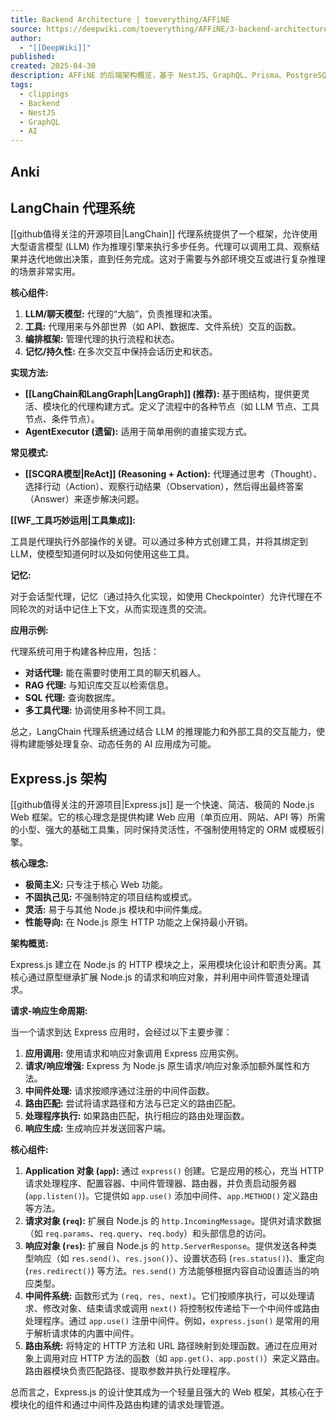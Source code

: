 ```yaml
---
title: Backend Architecture | toeverything/AFFiNE
source: https://deepwiki.com/toeverything/AFFiNE/3-backend-architecture
author:
  - "[[DeepWiki]]"
published: 
created: 2025-04-30
description: AFFiNE 的后端架构概览，基于 NestJS、GraphQL、Prisma、PostgreSQL 和 Rust 本地模块，重点介绍其 AI 系统和部署模型。
tags:
  - clippings
  - Backend
  - NestJS
  - GraphQL
  - AI
---
```

## Anki


## LangChain 代理系统

[[github值得关注的开源项目|LangChain]] 代理系统提供了一个框架，允许使用大型语言模型 (LLM) 作为推理引擎来执行多步任务。代理可以调用工具、观察结果并迭代地做出决策，直到任务完成。这对于需要与外部环境交互或进行复杂推理的场景非常实用。

**核心组件:**

1.  **LLM/聊天模型:** 代理的“大脑”，负责推理和决策。
2.  **工具:** 代理用来与外部世界（如 API、数据库、文件系统）交互的函数。
3.  **编排框架:** 管理代理的执行流程和状态。
4.  **记忆/持久性:** 在多次交互中保持会话历史和状态。

**实现方法:**

*   **[[LangChain和LangGraph|LangGraph]] (推荐):** 基于图结构，提供更灵活、模块化的代理构建方式。定义了流程中的各种节点（如 LLM 节点、工具节点、条件节点）。
*   **AgentExecutor (遗留):** 适用于简单用例的直接实现方式。

**常见模式:**

*   **[[SCQRA模型|ReAct]] (Reasoning + Action):** 代理通过思考（Thought）、选择行动（Action）、观察行动结果（Observation），然后得出最终答案（Answer）来逐步解决问题。

**[[WF_工具巧妙运用|工具集成]]:**

工具是代理执行外部操作的关键。可以通过多种方式创建工具，并将其绑定到 LLM，使模型知道何时以及如何使用这些工具。

**记忆:**

对于会话型代理，记忆（通过持久化实现，如使用 Checkpointer）允许代理在不同轮次的对话中记住上下文，从而实现连贯的交流。

**应用示例:**

代理系统可用于构建各种应用，包括：

*   **对话代理:** 能在需要时使用工具的聊天机器人。
*   **RAG 代理:** 与知识库交互以检索信息。
*   **SQL 代理:** 查询数据库。
*   **多工具代理:** 协调使用多种不同工具。

总之，LangChain 代理系统通过结合 LLM 的推理能力和外部工具的交互能力，使得构建能够处理复杂、动态任务的 AI 应用成为可能。

## Express.js 架构

[[github值得关注的开源项目|Express.js]] 是一个快速、简洁、极简的 Node.js Web 框架。它的核心理念是提供构建 Web 应用（单页应用、网站、API 等）所需的小型、强大的基础工具集，同时保持灵活性，不强制使用特定的 ORM 或模板引擎。

**核心理念:**

*   **极简主义:** 只专注于核心 Web 功能。
*   **不固执己见:** 不强制特定的项目结构或模式。
*   **灵活:** 易于与其他 Node.js 模块和中间件集成。
*   **性能导向:** 在 Node.js 原生 HTTP 功能之上保持最小开销。

**架构概览:**

Express.js 建立在 Node.js 的 HTTP 模块之上，采用模块化设计和职责分离。其核心通过原型继承扩展 Node.js 的请求和响应对象，并利用中间件管道处理请求。

**请求-响应生命周期:**

当一个请求到达 Express 应用时，会经过以下主要步骤：

1.  **应用调用:** 使用请求和响应对象调用 Express 应用实例。
2.  **请求/响应增强:** Express 为 Node.js 原生请求/响应对象添加额外属性和方法。
3.  **中间件处理:** 请求按顺序通过注册的中间件函数。
4.  **路由匹配:** 尝试将请求路径和方法与已定义的路由匹配。
5.  **处理程序执行:** 如果路由匹配，执行相应的路由处理函数。
6.  **响应生成:** 生成响应并发送回客户端。

**核心组件:**

1.  **Application 对象 (`app`):** 通过 `express()` 创建。它是应用的核心，充当 HTTP 请求处理程序、配置容器、中间件管理器、路由器，并负责启动服务器 (`app.listen()`)。它提供如 `app.use()` 添加中间件、`app.METHOD()` 定义路由等方法。
2.  **请求对象 (`req`):** 扩展自 Node.js 的 `http.IncomingMessage`。提供对请求数据（如 `req.params`、`req.query`、`req.body`）和头部信息的访问。
3.  **响应对象 (`res`):** 扩展自 Node.js 的 `http.ServerResponse`。提供发送各种类型响应（如 `res.send()`、`res.json()`）、设置状态码 (`res.status()`)、重定向 (`res.redirect()`) 等方法。`res.send()` 方法能够根据内容自动设置适当的响应类型。
4.  **中间件系统:** 函数形式为 `(req, res, next)`。它们按顺序执行，可以处理请求、修改对象、结束请求或调用 `next()` 将控制权传递给下一个中间件或路由处理程序。通过 `app.use()` 注册中间件。例如，`express.json()` 是常用的用于解析请求体的内置中间件。
5.  **路由系统:** 将特定的 HTTP 方法和 URL 路径映射到处理函数。通过在应用对象上调用对应 HTTP 方法的函数（如 `app.get()`、`app.post()`）来定义路由。路由器模块负责匹配路径、提取参数并执行处理程序。

总而言之，Express.js 的设计使其成为一个轻量且强大的 Web 框架，其核心在于模块化的组件和通过中间件及路由构建的请求处理管道。